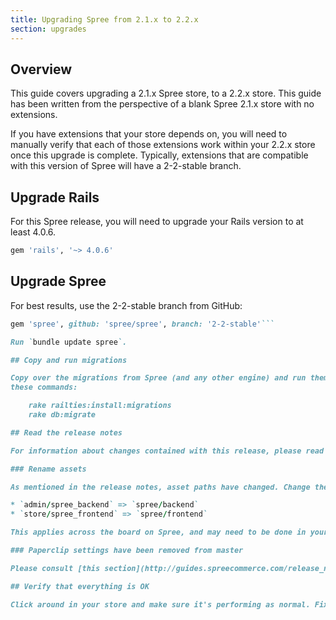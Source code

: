 ```yaml
---
title: Upgrading Spree from 2.1.x to 2.2.x
section: upgrades
---
```


## Overview

This guide covers upgrading a 2.1.x Spree store, to a 2.2.x store. This
guide has been written from the perspective of a blank Spree 2.1.x store with
no extensions.

If you have extensions that your store depends on, you will need to manually
verify that each of those extensions work within your 2.2.x store once this
upgrade is complete. Typically, extensions that are compatible with this
version of Spree will have a 2-2-stable branch.

## Upgrade Rails

For this Spree release, you will need to upgrade your Rails version to at least 4.0.6.

```ruby
gem 'rails', '~> 4.0.6'
```

## Upgrade Spree

For best results, use the 2-2-stable branch from GitHub:

```ruby
gem 'spree', github: 'spree/spree', branch: '2-2-stable'```

Run `bundle update spree`.

## Copy and run migrations

Copy over the migrations from Spree (and any other engine) and run them using
these commands:

    rake railties:install:migrations
    rake db:migrate

## Read the release notes

For information about changes contained with this release, please read the [2.2.0 Release Notes](http://guides.spreecommerce.com/release_notes/spree_2_2_0.html).

### Rename assets

As mentioned in the release notes, asset paths have changed. Change the references on the left, to the ones on the right:

* `admin/spree_backend` => `spree/backend`
* `store/spree_frontend` => `spree/frontend`

This applies across the board on Spree, and may need to be done in your store's extensions.

### Paperclip settings have been removed from master

Please consult [this section](http://guides.spreecommerce.com/release_notes/spree_2_2_0.html#paperclip-settings-have-been-removed) of the release notes if you were using custom Paperclip settings. This will direct you what to do in that particular case.

## Verify that everything is OK

Click around in your store and make sure it's performing as normal. Fix any deprecation warnings you see.
